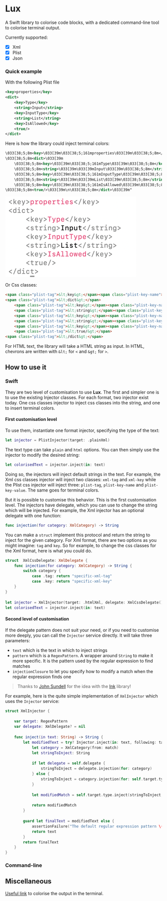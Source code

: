 # Lux

A Swift library to colorise code blocks, with a dedicated command-line tool to colorise terminal output.

Currently supported:
- [x] Xml
- [x] Plist
- [x] Json

### Quick example
With the following Plist file

```xml
<key>properties</key>
<dict>
    <key>Type</key>
    <string>Input</string>
    <key>InputType</key>
    <string>List</string>
    <key>IsAllowed</key>
    <true/>
</dict>
```

Here is how the library could inject terminal colors:

```xml
\033[38;5;8m<key>\033[39m\033[38;5;161mproperties\033[39m\033[38;5;8m</key>\033[39m
\033[38;5;8m<dict>\033[39m
	\033[38;5;8m<key>\033[39m\033[38;5;161mType\033[39m\033[38;5;8m</key>\033[39m
	\033[38;5;8m<string>\033[39m\033[39mInput\033[39m\033[38;5;8m</string>\033[39m
	\033[38;5;8m<key>\033[39m\033[38;5;161mInputType\033[39m\033[38;5;8m</key>\033[39m
	\033[38;5;8m<string>\033[39m\033[39mList\033[39m\033[38;5;8m</string>\033[39m\
	\033[38;5;8m<key>\033[39m\033[38;5;161mIsAllowed\033[39m\033[38;5;8m</key>\033[39m
\033[38;5;8m<true/>\033[39m\n\033[38;5;8m</dict>\033[39m"
```

![](Resources/Colorised-plist.png)

 Or Css classes:

```html
<span class="plist-tag">&lt;key&gt;</span><span class="plist-key-name">properties</span><span class="plist-tag">&lt;/key&gt;</span>
<span class="plist-tag">&lt;dict&gt;</span>
    <span class="plist-tag">&lt;key&gt;</span><span class="plist-key-name">Type</span><span class="plist-tag">&lt;/key&gt;</span>
    <span class="plist-tag">&lt;string&gt;</span><span class="plist-key-value">Input</span><span class="plist-tag">&lt;/string&gt;</span>
    <span class="plist-tag">&lt;key&gt;</span><span class="plist-key-name">InputType</span><span class="plist-tag">&lt;/key&gt;</span>
    <span class="plist-tag">&lt;string&gt;</span><span class="plist-key-value">List</span><span class="plist-tag">&lt;/string&gt;</span>
    <span class="plist-tag">&lt;key&gt;</span><span class="plist-key-name">IsAllowed</span><span class="plist-tag">&lt;/key&gt;</span>
    <span class="plist-tag">&lt;true/&gt;</span>
<span class="plist-tag">&lt;/dict&gt;</span>
```

For HTML text, the library will take a HTML string as input. In HTML, chevrons are written with `&lt;` for `<` and `&gt;` for `>`.

## How to use it

### Swift
They are two level of customisation to use **Lux**. The first and simpler one is to use the existing Injector classes. For each format, two injector exist today. One css classes injector to inject css classes into the string, and one to insert terminal colors.

#### First customisation level
To use them, instantiate one format injector, specifying the type of the text:

```swift
let injector = PlistInjector(target: .plainXml)
```
The text type can take `plain` and `html` options. You can then simply use the injector to modify the desired string:

```swift
let colorisedText = injector.inject(in: text)
```

Doing so, the injectors will inject default strings in the text. For example, the Xml css classes injector will inject two classes: `xml-tag` and `xml-key` while the Plist css injector will inject three: `plist-tag`, `plist-key-name` and `plist-key-value`. The same goes for terminal colors.

But it is possible to customise this behavior. This is the first customisation level. The injectors have delegate, which you can use to change the string which will be injected. For example, the Xml injector has an optional delegate with one function:

```swift
func injection(for category: XmlCategory) -> String
```

You can make a `struct` implement this protocol and return the string to inject for the given category. For Xml format, there are two options as you might imagine: `tag` and `key`. So for example, to change the css classes for the Xml format, here is what you could do.

```swift
struct  XmlCssDelegate: XmlDelegate {
    func injection(for category: XmlCategory) -> String {
        switch category {
            case .tag: return "specific-xml-tag"
            case .key: return "specific-xml-key"
	}
}

let injector = XmlInjector(target: .htmlXml, delegate: XmlCssDelegate())
let colorisedText = injector.inject(in: text)
```

#### Second level of customisation
If the delegate pattern does not suit your need, or if you need to customise more deeply, you can call the `Injector` service directly. It will take three parameters:
- `text` which is the text in which to inject strings
- `pattern` which is a `RegexPattern`. A wrapper around `String` to make it more specific. It is the pattern used by the regular expression to find matches
- `injectionClosure` to let you specify how to modify a match when the regular expression finds one

> Thanks to [John Sundell](https://github.com/JohnSundell) for the idea with the [Ink](https://github.com/JohnSundell/Ink) library!

For example, here is the quite simple implementation of `XmlInjector` which uses the `Injector` service:

```swift
struct XmlInjector {

    var target: RegexPattern
    var delegate: XmlDelegate? = nil

    func inject(in text: String) -> String {
        let modifiedText = try? Injector.inject(in: text, following: target) { match in
            let category = XmlCategory(from: match)
            let stringToInject: String

            if let delegate = self.delegate {
                stringToInject = delegate.injection(for: category)
            } else {
                stringToInject = category.injection(for: self.target.type)
            }

            let modifiedMatch = self.target.type.inject(stringToInject, in: match)

            return modifiedMatch
        }

        guard let finalText = modifiedText else {
            assertionFailure("The default regular expression pattern \(target.stringValue) has failed to build a regular expression")
            return text
        }
        return finalText
    }
}
```

### Command-line


## Miscellaneous
[Useful link](https://stackoverflow.com/questions/4842424/list-of-ansi-color-escape-sequences) to colorise the output in the terminal.

